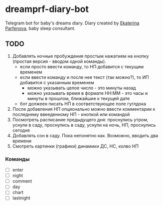 # dreamprf-diary-bot

Telegram bot for baby's dreams diary. Diary created by [Ekaterina Parfenova](https://www.instagram.com/ekaterina.prf/), baby sleep consultant.

## TODO

1. Добавлять ночные пробуждения простым нажатием на кнопку (простая версия - вводом одной команды). 
   - если просто ввести команду, то НП добавится с текущим временем
   - если ввести команду и после нее текст (так можно?), то ИП добавится с указанным временем
     - можно указывать целое число - это минуты назад
     - можно указывать время в формате НН:ММ - это часы и минуты в прошлом, ближайшие к текущей дате
   - бот должеен писать НП в соответствующее поле гуглдока
2. После добавления НП опционально можно ввести комментарии к последнему ввееденному НП - кнопкой или командой
3. Посмотреть расписание предыдущего дня: проснулись утром, уснули в саду, проснулись в саду, уснули на ночь, НП, проснулись сегодня
4. Добавлять сон в саду. Пока непонятно как. Возможно, вводить два времени
5. Смотреть картинки (графики) динамики ДС, НС, колво НП

### Команды

- [ ] enter
- [ ] night
- [ ] comment
- [ ] day
- [ ] chart
- [ ] lastnight
